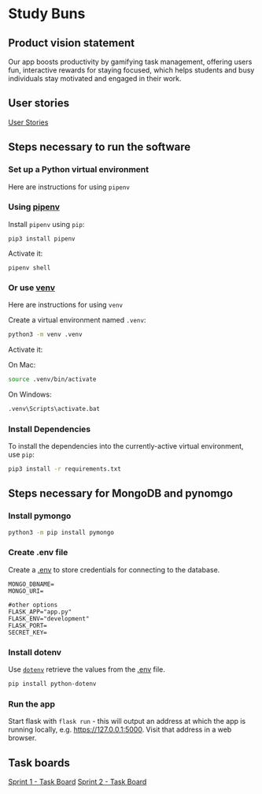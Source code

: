 # Study Buns

## Product vision statement

Our app boosts productivity by gamifying task management, offering users fun, interactive rewards for staying focused, which helps students and busy individuals stay motivated and engaged in their work.

## User stories

[User Stories](https://github.com/software-students-fall2024/2-web-app-codebuns-v2/issues)

## Steps necessary to run the software

### Set up a Python virtual environment

Here are instructions for using `pipenv`

### Using [pipenv](https://pypi.org/project/pipenv/)

Install `pipenv` using `pip`:

```
pip3 install pipenv
```

Activate it:

```
pipenv shell
```

### Or use [venv](https://docs.python.org/3/library/venv.html)

Here are instructions for using `venv`

Create a virtual environment named `.venv`:

```bash
python3 -m venv .venv
```

Activate it:

On Mac:

```bash
source .venv/bin/activate
```

On Windows:

```bash
.venv\Scripts\activate.bat
```

### Install Dependencies

To install the dependencies into the currently-active virtual environment, use `pip`:

```bash
pip3 install -r requirements.txt
```

## Steps necessary for MongoDB and pynomgo

### Install pymongo

```bash
python3 -m pip install pymongo
```

### Create .env file

Create a [.env](https://knowledge.kitchen/content/courses/software-engineering/slides/flask-pymongo/#combined) to store credentials for connecting to the database.

```
MONGO_DBNAME=
MONGO_URI=

#other options
FLASK_APP="app.py"
FLASK_ENV="development"
FLASK_PORT=
SECRET_KEY=
```

### Install dotenv

Use [`dotenv`](https://pypi.org/project/python-dotenv/) retrieve the values from the [.env](https://knowledge.kitchen/content/courses/software-engineering/slides/flask-pymongo/#combined) file.

```bash
pip install python-dotenv
```

### Run the app

Start flask with `flask run` - this will output an address at which the app is running locally, e.g. https://127.0.0.1:5000. Visit that address in a web browser.

## Task boards

[Sprint 1 - Task Board](https://github.com/orgs/software-students-fall2024/projects/43)
[Sprint 2 - Task Board](https://github.com/orgs/software-students-fall2024/projects/90/views/1)
